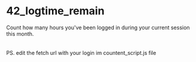 # 42_logtime_remain
Count how many hours you've been logged in during your current session this month.
<br>
<br>
<br>
PS. edit the fetch url with your login im countent_script.js file
